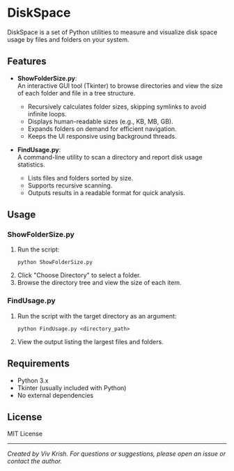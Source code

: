 # DiskSpace

DiskSpace is a set of Python utilities to measure and visualize disk space usage by files and folders on your system.

## Features

- **ShowFolderSize.py**:  
  An interactive GUI tool (Tkinter) to browse directories and view the size of each folder and file in a tree structure.  
  - Recursively calculates folder sizes, skipping symlinks to avoid infinite loops.
  - Displays human-readable sizes (e.g., KB, MB, GB).
  - Expands folders on demand for efficient navigation.
  - Keeps the UI responsive using background threads.

- **FindUsage.py**:  
  A command-line utility to scan a directory and report disk usage statistics.  
  - Lists files and folders sorted by size.
  - Supports recursive scanning.
  - Outputs results in a readable format for quick analysis.

## Usage

### ShowFolderSize.py

1. Run the script:
   ```
   python ShowFolderSize.py
   ```
2. Click "Choose Directory" to select a folder.
3. Browse the directory tree and view the size of each item.

### FindUsage.py

1. Run the script with the target directory as an argument:
   ```
   python FindUsage.py <directory_path>
   ```
2. View the output listing the largest files and folders.

## Requirements

- Python 3.x
- Tkinter (usually included with Python)
- No external dependencies

## License

MIT License

---

*Created by Viv Krish. For questions or suggestions, please open an issue or contact the author.*
